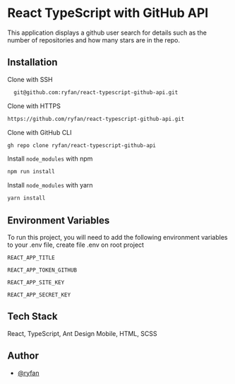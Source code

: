 
# React TypeScript with GitHub API

This application displays a github user search for details such as the number of repositories and how many stars are in the repo.

## Installation

Clone with SSH

```bash
  git@github.com:ryfan/react-typescript-github-api.git
```

Clone with HTTPS

```bash
https://github.com/ryfan/react-typescript-github-api.git
```

Clone with GitHub CLI

```bash
gh repo clone ryfan/react-typescript-github-api
```

Install ```node_modules``` with npm
```bash
npm run install
```

Install ```node_modules``` with yarn
```bash
yarn install
```

## Environment Variables

To run this project, you will need to add the following environment variables to your .env file, create file .env on root project

`REACT_APP_TITLE`

`REACT_APP_TOKEN_GITHUB`

`REACT_APP_SITE_KEY`

`REACT_APP_SECRET_KEY`

## Tech Stack
React, TypeScript, Ant Design Mobile, HTML, SCSS

## Author

- [@ryfan](https://www.github.com/ryfan)